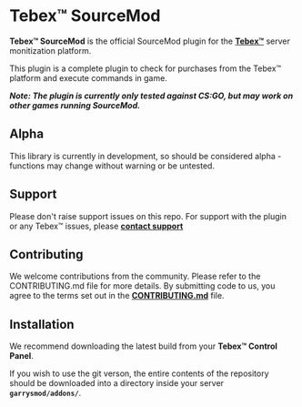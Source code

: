 # Tebex™ SourceMod
**Tebex™ SourceMod** is the official SourceMod plugin for the **[Tebex™](https://www.tebex.io)** server monitization platform.

This plugin is a complete plugin to check for purchases from the Tebex™ platform and execute commands in game.

***Note: The plugin is currently only tested against CS:GO, but may work on other games running SourceMod.***

## Alpha
This library is currently in development, so should be considered alpha - functions may change without warning or be untested.

## Support
Please don't raise support issues on this repo. For support with the plugin or any Tebex™ issues, please **[contact support](http://help.buycraft.net)**

## Contributing
We welcome contributions from the community. Please refer to the CONTRIBUTING.md file for more details. By submitting code to us, you agree to the terms set out in the **[CONTRIBUTING.md](#CONTRIBUTING.md)** file.

## Installation
We recommend downloading the latest build from your **Tebex™ Control Panel**.

If you wish to use the git verson, the entire contents of the repository should be downloaded into a directory inside your server **`garrysmod/addons/`**.
